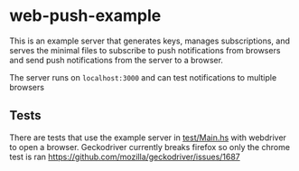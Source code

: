 # web-push-example

This is an example server that generates keys, manages subscriptions, and serves the minimal files to subscribe to push notifications from browsers and send push notifications from the server to a browser.

The server runs on `localhost:3000` and can test notifications to multiple browsers

## Tests

There are tests that use the example server in [test/Main.hs](test/Main.hs) with webdriver to open a browser.
Geckodriver currently breaks firefox so only the chrome test is ran https://github.com/mozilla/geckodriver/issues/1687
